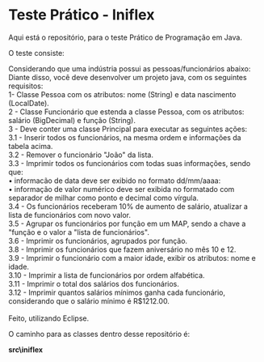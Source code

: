 # Teste Prático - Iniflex</br>

Aqui está o repositório, para o teste Prático de Programação em Java.</br>

O teste consiste:</br>

Considerando que uma indústria possui as pessoas/funcionários abaixo: </br>
Diante disso, você deve desenvolver um projeto java, com os seguintes requisitos:</br>
1- Classe Pessoa com os atributos: nome (String) e data nascimento (LocalDate).</br>
2 - Classe Funcionário que estenda a classe Pessoa, com os atributos: salário (BigDecimal) e função (String).</br>
3 - Deve conter uma classe Principal para executar as seguintes ações:</br>
3.1 - Inserir todos os funcionários, na mesma ordem e informações da tabela acima.</br>
3.2 - Remover o funcionário "João" da lista.</br>
3.3 - Imprimir todos os funcionários com todas suas informações, sendo que:</br>
• informacão de data deve ser exibido no formato dd/mm/aaaa:</br>
• informação de valor numérico deve ser exibida no formatado com separador de milhar como ponto e decimal como vírgula.</br>
3.4 - Os funcionários receberam 10% de aumento de salário, atualizar a lista de funcionários com novo valor.</br>
3.5 - Agrupar os funcionários por função em um MAP, sendo a chave a "função e o valor a "lista de funcionários".</br>
3.6 - Imprimir os funcionários, agrupados por função.</br>
3.8 - Imprimir os funcionários que fazem aniversário no mês 10 e 12.</br>
3.9 - Imprimir o funcionário com a maior idade, exibir os atributos: nome e idade.</br>
3.10 - Imprimir a lista de funcionários por ordem alfabética.</br>
3.11 - Imprimir o total dos salários dos funcionários.</br>
3.12 - Imprimir quantos salários mínimos ganha cada funcionário, considerando que o salário mínimo é R$1212.00.</br>
</br>
Feito, utilizando Eclipse.
</br>

O caminho para as classes dentro desse repositório é:

<strong>src\iniflex</strong>
